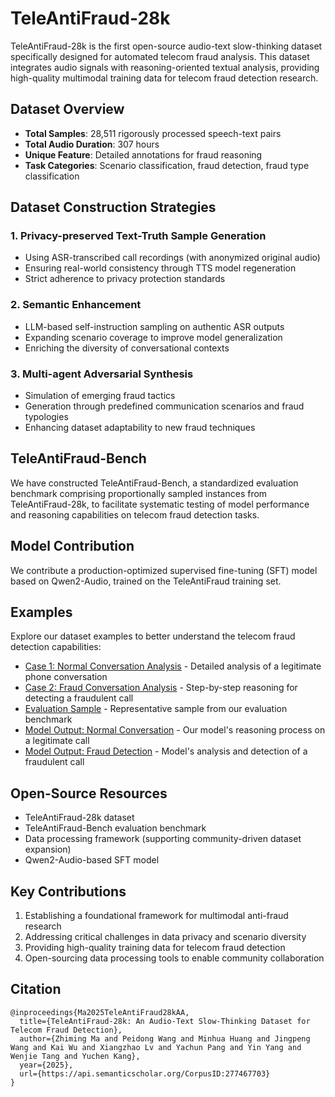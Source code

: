# TeleAntiFraud-28k

TeleAntiFraud-28k is the first open-source audio-text slow-thinking dataset specifically designed for automated telecom fraud analysis. This dataset integrates audio signals with reasoning-oriented textual analysis, providing high-quality multimodal training data for telecom fraud detection research.

## Dataset Overview

- **Total Samples**: 28,511 rigorously processed speech-text pairs
- **Total Audio Duration**: 307 hours
- **Unique Feature**: Detailed annotations for fraud reasoning
- **Task Categories**: Scenario classification, fraud detection, fraud type classification

## Dataset Construction Strategies

### 1. Privacy-preserved Text-Truth Sample Generation
- Using ASR-transcribed call recordings (with anonymized original audio)
- Ensuring real-world consistency through TTS model regeneration
- Strict adherence to privacy protection standards

### 2. Semantic Enhancement
- LLM-based self-instruction sampling on authentic ASR outputs
- Expanding scenario coverage to improve model generalization
- Enriching the diversity of conversational contexts

### 3. Multi-agent Adversarial Synthesis
- Simulation of emerging fraud tactics
- Generation through predefined communication scenarios and fraud typologies
- Enhancing dataset adaptability to new fraud techniques

## TeleAntiFraud-Bench

We have constructed TeleAntiFraud-Bench, a standardized evaluation benchmark comprising proportionally sampled instances from TeleAntiFraud-28k, to facilitate systematic testing of model performance and reasoning capabilities on telecom fraud detection tasks.

## Model Contribution

We contribute a production-optimized supervised fine-tuning (SFT) model based on Qwen2-Audio, trained on the TeleAntiFraud training set.

## Examples

Explore our dataset examples to better understand the telecom fraud detection capabilities:

- [Case 1: Normal Conversation Analysis](example/case1think.html) - Detailed analysis of a legitimate phone conversation
- [Case 2: Fraud Conversation Analysis](example/case2think.html) - Step-by-step reasoning for detecting a fraudulent call
- [Evaluation Sample](example/eval_sample.html) - Representative sample from our evaluation benchmark
- [Model Output: Normal Conversation](example/result1think.html) - Our model's reasoning process on a legitimate call
- [Model Output: Fraud Detection](example/result2think.html) - Model's analysis and detection of a fraudulent call

## Open-Source Resources

- TeleAntiFraud-28k dataset
- TeleAntiFraud-Bench evaluation benchmark
- Data processing framework (supporting community-driven dataset expansion)
- Qwen2-Audio-based SFT model

## Key Contributions

1. Establishing a foundational framework for multimodal anti-fraud research
2. Addressing critical challenges in data privacy and scenario diversity
3. Providing high-quality training data for telecom fraud detection
4. Open-sourcing data processing tools to enable community collaboration


## Citation

```
@inproceedings{Ma2025TeleAntiFraud28kAA,
  title={TeleAntiFraud-28k: An Audio-Text Slow-Thinking Dataset for Telecom Fraud Detection},
  author={Zhiming Ma and Peidong Wang and Minhua Huang and Jingpeng Wang and Kai Wu and Xiangzhao Lv and Yachun Pang and Yin Yang and Wenjie Tang and Yuchen Kang},
  year={2025},
  url={https://api.semanticscholar.org/CorpusID:277467703}
}
```


